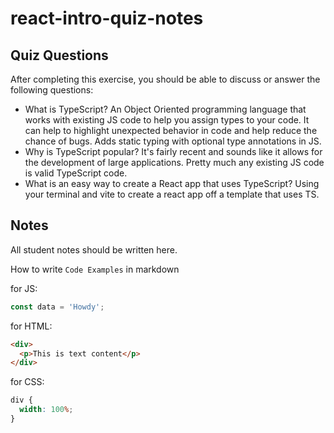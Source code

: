 # react-intro-quiz-notes

## Quiz Questions

After completing this exercise, you should be able to discuss or answer the following questions:

- What is TypeScript?
  An Object Oriented programming language that works with existing JS code to help you assign types to your code. It can help to highlight unexpected behavior in code and help reduce the chance of bugs. Adds static typing with optional type annotations in JS.
- Why is TypeScript popular?
  It's fairly recent and sounds like it allows for the development of large applications. Pretty much any existing JS code is valid TypeScript code.
- What is an easy way to create a React app that uses TypeScript?
  Using your terminal and vite to create a react app off a template that uses TS.

## Notes

All student notes should be written here.

How to write `Code Examples` in markdown

for JS:

```javascript
const data = 'Howdy';
```

for HTML:

```html
<div>
  <p>This is text content</p>
</div>
```

for CSS:

```css
div {
  width: 100%;
}
```
